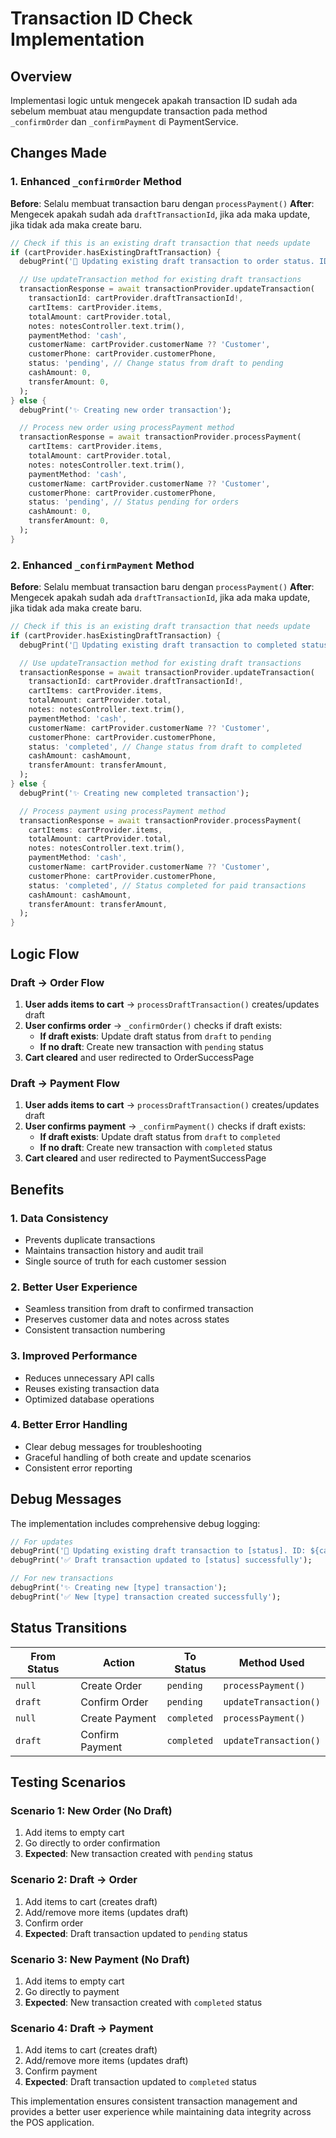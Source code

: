 # Transaction ID Check Implementation

## Overview

Implementasi logic untuk mengecek apakah transaction ID sudah ada sebelum membuat atau mengupdate transaction pada method `_confirmOrder` dan `_confirmPayment` di PaymentService.

## Changes Made

### 1. Enhanced `_confirmOrder` Method

**Before**: Selalu membuat transaction baru dengan `processPayment()`
**After**: Mengecek apakah sudah ada `draftTransactionId`, jika ada maka update, jika tidak ada maka create baru.

```dart
// Check if this is an existing draft transaction that needs update
if (cartProvider.hasExistingDraftTransaction) {
  debugPrint('🔄 Updating existing draft transaction to order status. ID: ${cartProvider.draftTransactionId}');

  // Use updateTransaction method for existing draft transactions
  transactionResponse = await transactionProvider.updateTransaction(
    transactionId: cartProvider.draftTransactionId!,
    cartItems: cartProvider.items,
    totalAmount: cartProvider.total,
    notes: notesController.text.trim(),
    paymentMethod: 'cash',
    customerName: cartProvider.customerName ?? 'Customer',
    customerPhone: cartProvider.customerPhone,
    status: 'pending', // Change status from draft to pending
    cashAmount: 0,
    transferAmount: 0,
  );
} else {
  debugPrint('✨ Creating new order transaction');

  // Process new order using processPayment method
  transactionResponse = await transactionProvider.processPayment(
    cartItems: cartProvider.items,
    totalAmount: cartProvider.total,
    notes: notesController.text.trim(),
    paymentMethod: 'cash',
    customerName: cartProvider.customerName ?? 'Customer',
    customerPhone: cartProvider.customerPhone,
    status: 'pending', // Status pending for orders
    cashAmount: 0,
    transferAmount: 0,
  );
}
```

### 2. Enhanced `_confirmPayment` Method

**Before**: Selalu membuat transaction baru dengan `processPayment()`
**After**: Mengecek apakah sudah ada `draftTransactionId`, jika ada maka update, jika tidak ada maka create baru.

```dart
// Check if this is an existing draft transaction that needs update
if (cartProvider.hasExistingDraftTransaction) {
  debugPrint('🔄 Updating existing draft transaction to completed status. ID: ${cartProvider.draftTransactionId}');

  // Use updateTransaction method for existing draft transactions
  transactionResponse = await transactionProvider.updateTransaction(
    transactionId: cartProvider.draftTransactionId!,
    cartItems: cartProvider.items,
    totalAmount: cartProvider.total,
    notes: notesController.text.trim(),
    paymentMethod: 'cash',
    customerName: cartProvider.customerName ?? 'Customer',
    customerPhone: cartProvider.customerPhone,
    status: 'completed', // Change status from draft to completed
    cashAmount: cashAmount,
    transferAmount: transferAmount,
  );
} else {
  debugPrint('✨ Creating new completed transaction');

  // Process payment using processPayment method
  transactionResponse = await transactionProvider.processPayment(
    cartItems: cartProvider.items,
    totalAmount: cartProvider.total,
    notes: notesController.text.trim(),
    paymentMethod: 'cash',
    customerName: cartProvider.customerName ?? 'Customer',
    customerPhone: cartProvider.customerPhone,
    status: 'completed', // Status completed for paid transactions
    cashAmount: cashAmount,
    transferAmount: transferAmount,
  );
}
```

## Logic Flow

### Draft → Order Flow

1. **User adds items to cart** → `processDraftTransaction()` creates/updates draft
2. **User confirms order** → `_confirmOrder()` checks if draft exists:
   - **If draft exists**: Update draft status from `draft` to `pending`
   - **If no draft**: Create new transaction with `pending` status
3. **Cart cleared** and user redirected to OrderSuccessPage

### Draft → Payment Flow

1. **User adds items to cart** → `processDraftTransaction()` creates/updates draft
2. **User confirms payment** → `_confirmPayment()` checks if draft exists:
   - **If draft exists**: Update draft status from `draft` to `completed`
   - **If no draft**: Create new transaction with `completed` status
3. **Cart cleared** and user redirected to PaymentSuccessPage

## Benefits

### 1. **Data Consistency**

- Prevents duplicate transactions
- Maintains transaction history and audit trail
- Single source of truth for each customer session

### 2. **Better User Experience**

- Seamless transition from draft to confirmed transaction
- Preserves customer data and notes across states
- Consistent transaction numbering

### 3. **Improved Performance**

- Reduces unnecessary API calls
- Reuses existing transaction data
- Optimized database operations

### 4. **Better Error Handling**

- Clear debug messages for troubleshooting
- Graceful handling of both create and update scenarios
- Consistent error reporting

## Debug Messages

The implementation includes comprehensive debug logging:

```dart
// For updates
debugPrint('🔄 Updating existing draft transaction to [status]. ID: ${cartProvider.draftTransactionId}');
debugPrint('✅ Draft transaction updated to [status] successfully');

// For new transactions
debugPrint('✨ Creating new [type] transaction');
debugPrint('✅ New [type] transaction created successfully');
```

## Status Transitions

| From Status | Action          | To Status   | Method Used           |
| ----------- | --------------- | ----------- | --------------------- |
| `null`      | Create Order    | `pending`   | `processPayment()`    |
| `draft`     | Confirm Order   | `pending`   | `updateTransaction()` |
| `null`      | Create Payment  | `completed` | `processPayment()`    |
| `draft`     | Confirm Payment | `completed` | `updateTransaction()` |

## Testing Scenarios

### Scenario 1: New Order (No Draft)

1. Add items to empty cart
2. Go directly to order confirmation
3. **Expected**: New transaction created with `pending` status

### Scenario 2: Draft → Order

1. Add items to cart (creates draft)
2. Add/remove more items (updates draft)
3. Confirm order
4. **Expected**: Draft transaction updated to `pending` status

### Scenario 3: New Payment (No Draft)

1. Add items to empty cart
2. Go directly to payment
3. **Expected**: New transaction created with `completed` status

### Scenario 4: Draft → Payment

1. Add items to cart (creates draft)
2. Add/remove more items (updates draft)
3. Confirm payment
4. **Expected**: Draft transaction updated to `completed` status

This implementation ensures consistent transaction management and provides a better user experience while maintaining data integrity across the POS application.

